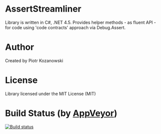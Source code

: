AssertStreamliner
=================

Library is written in C#, .NET 4.5. Provides helper methods - as fluent API - for code using 'code contracts' approach via Debug.Assert.


Author
======

Created by Piotr Kozanowski


License
=======

Library licensed under the MIT License (MIT)


Build Status (by [AppVeyor](https://ci.appveyor.com/))
===========================
[![Build status](https://ci.appveyor.com/api/projects/status/yx4o6ye0t8sdaokp/branch/master)](https://ci.appveyor.com/project/kozan/assertstreamliner/branch/master)
